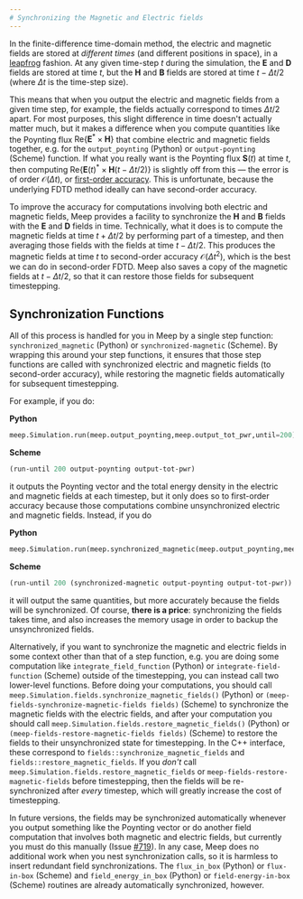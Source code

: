 ```yaml
---
# Synchronizing the Magnetic and Electric fields
---
```


In the finite-difference time-domain method, the electric and magnetic fields are stored at *different times* (and different positions in space), in a [leapfrog](https://en.wikipedia.org/wiki/Leapfrog_integration) fashion. At any given time-step $t$ during the simulation, the $\mathbf{E}$ and $\mathbf{D}$ fields are stored at time $t$, but the $\mathbf{H}$ and $\mathbf{B}$ fields are stored at time $t-\Delta t/2$ (where $\Delta t$ is the time-step size).

This means that when you output the electric and magnetic fields from a given time step, for example, the fields actually correspond to times $\Delta t/2$ apart. For most purposes, this slight difference in time doesn't actually matter much, but it makes a difference when you compute quantities like the Poynting flux $\mathrm{Re}\{\mathbf{E}^*\times\mathbf{H}\}$ that combine electric and magnetic fields together, e.g. for the `output_poynting` (Python) or `output-poynting` (Scheme) function. If what you really want is the Poynting flux $\mathbf{S}(t)$ at time *t*, then computing $\mathrm{Re}\{\mathbf{E}(t)^*\times\mathbf{H}(t-\Delta t/2)\}$ is slightly off from this &mdash; the error is of order $\mathcal{O}(\Delta t)$, or [first-order accuracy](https://en.wikipedia.org/wiki/Finite_difference_method#Accuracy_and_order). This is unfortunate, because the underlying FDTD method ideally can have second-order accuracy.

To improve the accuracy for computations involving both electric and magnetic fields, Meep provides a facility to synchronize the $\mathbf{H}$ and $\mathbf{B}$ fields with the $\mathbf{E}$ and $\mathbf{D}$ fields in time. Technically, what it does is to compute the magnetic fields at time $t+\Delta t/2$ by performing part of a timestep, and then averaging those fields with the fields at time $t-\Delta t/2$. This produces the magnetic fields at time *t* to second-order accuracy $\mathcal{O}(\Delta t^2)$, which is the best we can do in second-order FDTD. Meep also saves a copy of the magnetic fields at $t-\Delta t/2$, so that it can restore those fields for subsequent timestepping.

Synchronization Functions
-------------------------

All of this process is handled for you in Meep by a single step function: `synchronized_magnetic` (Python) or `synchronized-magnetic` (Scheme). By wrapping this around your step functions, it ensures that those step functions are called with synchronized electric and magnetic fields (to second-order accuracy), while restoring the magnetic fields automatically for subsequent timestepping.

For example, if you do:

**Python**
```py
meep.Simulation.run(meep.output_poynting,meep.output_tot_pwr,until=200)
```

**Scheme**
```scm
(run-until 200 output-poynting output-tot-pwr)
```

it outputs the Poynting vector and the total energy density in the electric and magnetic fields at each timestep, but it only does so to first-order accuracy because those computations combine unsynchronized electric and magnetic fields. Instead, if you do

**Python**
```py
meep.Simulation.run(meep.synchronized_magnetic(meep.output_poynting,meep.output_tot_pwr,until=200))
```

**Scheme**
```scm
(run-until 200 (synchronized-magnetic output-poynting output-tot-pwr))
```

it will output the same quantities, but more accurately because the fields will be synchronized. Of course, **there is a price**: synchronizing the fields takes time, and also increases the memory usage in order to backup the unsynchronized fields.

Alternatively, if you want to synchronize the magnetic and electric fields in some context other than that of a step function, e.g. you are doing some computation like `integrate_field_function` (Python) or `integrate-field-function` (Scheme) outside of the timestepping, you can instead call two lower-level functions. Before doing your computations, you should call `meep.Simulation.fields.synchronize_magnetic_fields()` (Python) or `(meep-fields-synchronize-magnetic-fields fields)` (Scheme) to synchronize the magnetic fields with the electric fields, and after your computation you should call `meep.Simulation.fields.restore_magnetic_fields()` (Python) or `(meep-fields-restore-magnetic-fields fields)` (Scheme) to restore the fields to their unsynchronized state for timestepping. In the C++ interface, these correspond to `fields::synchronize_magnetic_fields` and `fields::restore_magnetic_fields`. If you *don't* call `meep.Simulation.fields.restore_magnetic_fields` or `meep-fields-restore-magnetic-fields` before timestepping, then the fields will be re-synchronized after *every* timestep, which will greatly increase the cost of timestepping.

In future versions, the fields may be synchronized automatically whenever you output something like the Poynting vector or do another field computation that involves both magnetic and electric fields, but currently you must do this manually (Issue [#719](https://github.com/NanoComp/meep/issues/719)). In any case, Meep does no additional work when you nest synchronization calls, so it is harmless to insert redundant field synchronizations. The `flux_in_box` (Python) or `flux-in-box` (Scheme) and `field_energy_in_box` (Python) or `field-energy-in-box` (Scheme) routines are already automatically synchronized, however.
